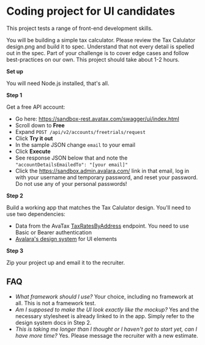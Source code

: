 # Coding project for UI candidates
This project tests a range of front-end development skills. 

You will be building a simple tax calculator. Please review the Tax Calulator design.png and build it to spec. Understand that not every detail is spelled out in the spec. Part of your challenge is to cover edge cases and follow best-practices on our own. This project should take about 1-2 hours.

**Set up**

You will need Node.js installed, that's all.

**Step 1** 

Get a free API account: 
- Go here: https://sandbox-rest.avatax.com/swagger/ui/index.html
- Scroll down to **Free**
- Expand `POST /api/v2/accounts/freetrials/request`
- Click **Try it out**
- In the sample JSON change `email` to your email
- Click **Execute**
- See response JSON below that and note the `"accountDetailsEmailedTo": "[your email]"`
- Click the https://sandbox.admin.avalara.com/ link in that email, log in with your username and temporary password, and reset your password. Do not use any of your personal passwords!

**Step 2**

Build a working app that matches the Tax Calulator design. You'll need to use two dependencies:
- Data from the AvaTax [TaxRatesByAddress](https://developer.avalara.com/api-reference/avatax/rest/v2/methods/Free/TaxRatesByAddress/) endpoint. You need to use Basic or Bearer authentication
- [Avalara's design system](https://s-docs.assets.avalara.com) for UI elements

**Step 3** 

Zip your project up and email it to the recruiter.

## FAQ
- _What framework should I use?_ Your choice, including no framework at all. This is not a framework test.
- _Am I supposed to make the UI look exactly like the mockup?_ Yes and the necessary stylesheet is already linked to in the app. Simply refer to the design system docs in Step 2.
- _This is taking me longer than I thought or I haven't got to start yet, can I have more time?_ Yes. Please message the recruiter with a new estimate.
